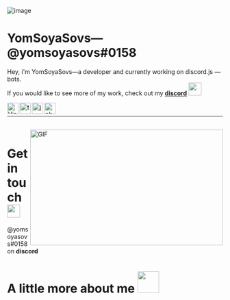 ![image](https://user-images.githubusercontent.com/64097939/167210913-81be7462-73a1-4fba-b8a1-2eb2215fcc49.png)

# YomSoyaSovs—@yomsoyasovs#0158 

Hey, i'm YomSoyaSovs—a developer and currently working on discord.js — bots. <br>If you would like to see more of my work, check out my **[discord](https://discord.gg/CeCur92mYa)** <img src="https://cultofthepartyparrot.com/parrots/hd/githubparrot.gif" width="30" height="30"/>

<img align="left" alt="Visual Studio Code" width="26px" src="https://i.imgur.com/LwSdAlE.png" />
<img align="left" alt="ts" width="26px" src="https://i.imgur.com/vSgFULR.png" />
<img align="left" alt="js" width="26px" src="https://i.imgur.com/3u1wzwE.png" />
<img align="left" alt="photoshop" width="26px" src="https://i.imgur.com/OC1RcS5.jpg" /> <br />

---

<br />
<img align="right" height="270px" width="450px" alt="GIF" src="https://media.giphy.com/media/3FjEPbKqEPhPpmC8uY/giphy.gif" />
<p align="center">
  
# Get in touch <img src="https://media.giphy.com/media/WUlplcMpOCEmTGBtBW/giphy.gif" width="30">

@yomsoyasovs#0158 on **discord**

# A little more about me <img src="https://media.giphy.com/media/VgCDAzcKvsR6OM0uWg/giphy.gif" width="50">
